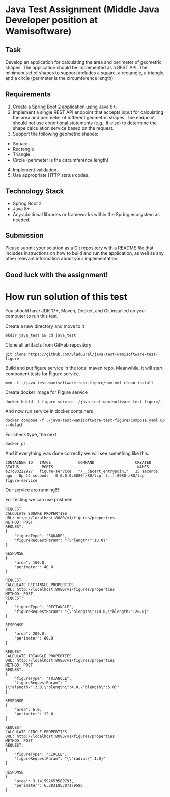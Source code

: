 # Java Test Assignment (Middle Java Developer position at Wamisoftware)

## **Task**
Develop an application for calculating the area and perimeter of geometric shapes.
The application should be implemented as a REST API. The minimum set of shapes
to support includes a square, a rectangle, a triangle, and a circle (perimeter is the
circumference length).

## **Requirements**
1. Create a Spring Boot 2 application using Java 8+.
2. Implement a single REST API endpoint that accepts input for calculating the area
   and perimeter of different geometric shapes. The endpoint should not use
   conditional statements (e.g., if-else) to determine the shape calculation service
   based on the request.
3. Support the following geometric shapes:
- Square
- Rectangle
- Triangle
- Circle (perimeter is the circumference length)
4. Implement validation.
5. Use appropriate HTTP status codes.

## **Technology Stack**
- Spring Boot 2
- Java 8+
- Any additional libraries or frameworks within the Spring ecosystem as needed.

## **Submission**
Please submit your solution as a Git repository with a README file that includes
instructions on how to build and run the application, as well as any other relevant
information about your implementation.

## Good luck with the assignment!

 
# How run solution of this test

You should have JDK 17+, Maven, Docker, and Git installed on your computer to run this test. 

Create a new directory and move to it
```
mkdir java_test && cd java_test
```

Clone all artifacts from GitHab repository
```
git clone https://github.com/VladGural/java-test-wamisoftware-test-figure
```

Build and put figure service in the local maven repo. 
Meanwhile, it will start component tests for Figure service.
```
mvn -f ./java-test-wamisoftware-test-figure/pom.xml clean install
```

Create docker image for Figure service
```
docker build -t figure-service ./java-test-wamisoftware-test-figure/.
```

And now run service in docker containers
```
docker compose -f ./java-test-wamisoftware-test-figure/compose.yaml up --detach
```

For check type, the next
```
docker ps
```

And if everything was done correctly we will see something like this.
```
CONTAINER ID   IMAGE            COMMAND                  CREATED          STATUS          PORTS                                     NAMES
e27c83222927   figure-service   "/__cacert_entrypoin…"   15 seconds ago   Up 14 seconds   0.0.0.0:8080->80/tcp, [::]:8080->80/tcp   figure-service
```

Our service are running!!!

For testing we can use postmen
```
REQUEST
CALCULATE SQUARE PROPERTIES
URL: http://localhost:8080/v1/figures/properties
METHOD: POST
REQUEST:
{
    "figureType": "SQUARE",
    "figureRequestParam": "{\"length\":10.0}"
}

RESPONSE
{
    "area": 100.0,
    "perimeter": 40.0
}
```

```
REQUEST
CALCULATE RECTANGLE PROPERTIES
URL: http://localhost:8080/v1/figures/properties
METHOD: POST
REQUEST:
{
    "figureType": "RECTANGLE",
    "figureRequestParam": "{\"alength\":10.0,\"blength\":20.0}"
}

RESPONSE
{
    "area": 200.0,
    "perimeter": 60.0
}
```

```
REQUEST
CALCULATE TRIANGLE PROPERTIES
URL: http://localhost:8080/v1/figures/properties
METHOD: POST
REQUEST:
{
    "figureType": "TRIANGLE",
    "figureRequestParam": "{\"alength\":3.0,\"blength\":4.0,\"blength\":5.0}"
}

RESPONSE
{
    "area": 6.0,
    "perimeter": 12.0
}
```

```
REQUEST
CALCULATE CIRCLE PROPERTIES
URL: http://localhost:8080/v1/figures/properties
METHOD: POST
REQUEST:
{
    "figureType": "CIRCLE",
    "figureRequestParam": "{\"radius\":1.0}"
}

RESPONSE
{
    "area": 3.141592653589793,
    "perimeter": 6.283185307179586
}
```